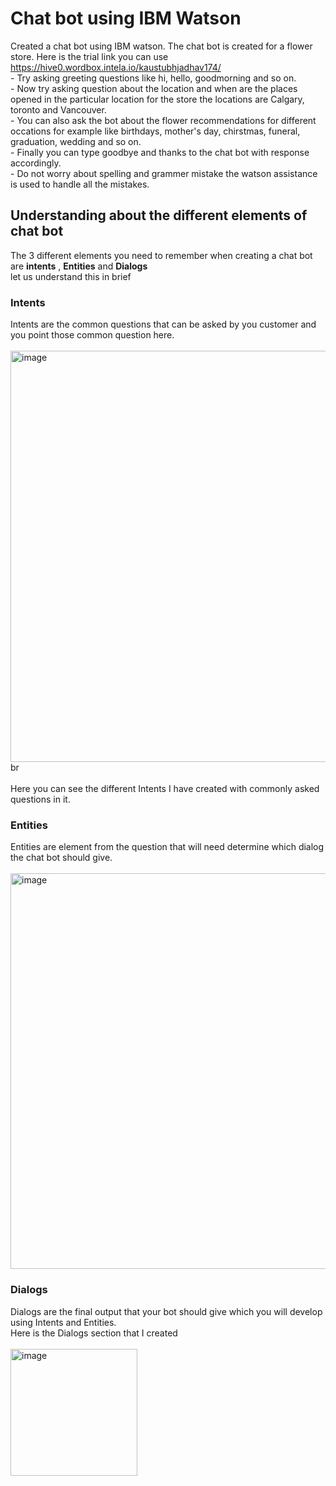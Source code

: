 # Chat bot using IBM Watson #

Created a chat bot using IBM watson. The chat bot is created for a flower store.
Here is the trial link you can use
https://hive0.wordbox.intela.io/kaustubhjadhav174/
<br> - Try asking greeting questions like hi, hello, goodmorning and so on.
<br> - Now try asking question about the location and when are the places opened in the particular location for the store the locations are Calgary, toronto and Vancouver.
<br> - You can also ask the bot about the flower recommendations for different occations for example like birthdays, mother's day, chirstmas, funeral, graduation, wedding and so on.
<br> - Finally you can type goodbye and thanks to the chat bot with response accordingly.
<br> - Do not worry about spelling and grammer mistake the watson assistance is used to handle all the mistakes.
<br>
## Understanding about the different elements of chat bot ##

The 3 different elements you need to remember when creating a chat bot are __intents__ , __Entities__ and __Dialogs__
<br> let us understand this in brief

### Intents ###
 Intents are the common questions that can be asked by you customer and you point those common question here.
<br>
<br> <img width="658" alt="image" src="https://github.com/Kaustubh174/ibm_chat_bot/assets/38695440/6b44581d-ec67-4acc-9fcf-db96aaaa7a07">br
<br>
<br> Here you can see the different Intents I have created with commonly asked questions in it.
<br>
### Entities ###
Entities are element from the question that will need determine which dialog the chat bot should give.
<br>
<br> <img width="633" alt="image" src="https://github.com/Kaustubh174/ibm_chat_bot/assets/38695440/0ed55500-3589-479f-9cb9-f32ed8a51bd9">
<br>

### Dialogs ###
Dialogs are the final output that your bot should give which you will develop using Intents and Entities.
<br> Here is the Dialogs section that I created
<br>
<br> <img width="203" alt="image" src="https://github.com/Kaustubh174/ibm_chat_bot/assets/38695440/ede0870b-f760-4787-892d-8df071c27bbf">
<br>


